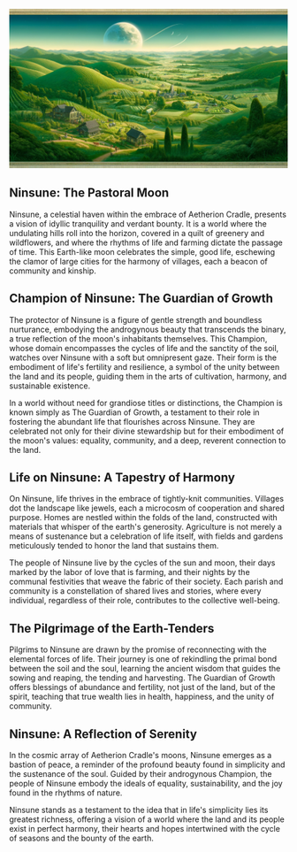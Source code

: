 ![Ninsune](./images/landscape.webp)

## Ninsune: The Pastoral Moon

Ninsune, a celestial haven within the embrace of Aetherion Cradle, presents a vision of idyllic tranquility and verdant
bounty. It is a world where the undulating hills roll into the horizon, covered in a quilt of greenery and wildflowers,
and where the rhythms of life and farming dictate the passage of time. This Earth-like moon celebrates the simple, good
life, eschewing the clamor of large cities for the harmony of villages, each a beacon of community and kinship.

## Champion of Ninsune: The Guardian of Growth

The protector of Ninsune is a figure of gentle strength and boundless nurturance, embodying the androgynous beauty that
transcends the binary, a true reflection of the moon's inhabitants themselves. This Champion, whose domain encompasses
the cycles of life and the sanctity of the soil, watches over Ninsune with a soft but omnipresent gaze. Their form is
the embodiment of life's fertility and resilience, a symbol of the unity between the land and its people, guiding them
in the arts of cultivation, harmony, and sustainable existence.

In a world without need for grandiose titles or distinctions, the Champion is known simply as The Guardian of Growth, a
testament to their role in fostering the abundant life that flourishes across Ninsune. They are celebrated not only for
their divine stewardship but for their embodiment of the moon's values: equality, community, and a deep, reverent
connection to the land.

## Life on Ninsune: A Tapestry of Harmony

On Ninsune, life thrives in the embrace of tightly-knit communities. Villages dot the landscape like jewels, each a
microcosm of cooperation and shared purpose. Homes are nestled within the folds of the land, constructed with materials
that whisper of the earth's generosity. Agriculture is not merely a means of sustenance but a celebration of life
itself, with fields and gardens meticulously tended to honor the land that sustains them.

The people of Ninsune live by the cycles of the sun and moon, their days marked by the labor of love that is farming,
and their nights by the communal festivities that weave the fabric of their society. Each parish and community is a
constellation of shared lives and stories, where every individual, regardless of their role, contributes to the
collective well-being.

## The Pilgrimage of the Earth-Tenders

Pilgrims to Ninsune are drawn by the promise of reconnecting with the elemental forces of life. Their journey is one of
rekindling the primal bond between the soil and the soul, learning the ancient wisdom that guides the sowing and
reaping, the tending and harvesting. The Guardian of Growth offers blessings of abundance and fertility, not just of the
land, but of the spirit, teaching that true wealth lies in health, happiness, and the unity of community.

## Ninsune: A Reflection of Serenity

In the cosmic array of Aetherion Cradle's moons, Ninsune emerges as a bastion of peace, a reminder of the profound
beauty found in simplicity and the sustenance of the soul. Guided by their androgynous Champion, the people of Ninsune
embody the ideals of equality, sustainability, and the joy found in the rhythms of nature.

Ninsune stands as a testament to the idea that in life's simplicity lies its greatest richness, offering a vision of a
world where the land and its people exist in perfect harmony, their hearts and hopes intertwined with the cycle of
seasons and the bounty of the earth.
